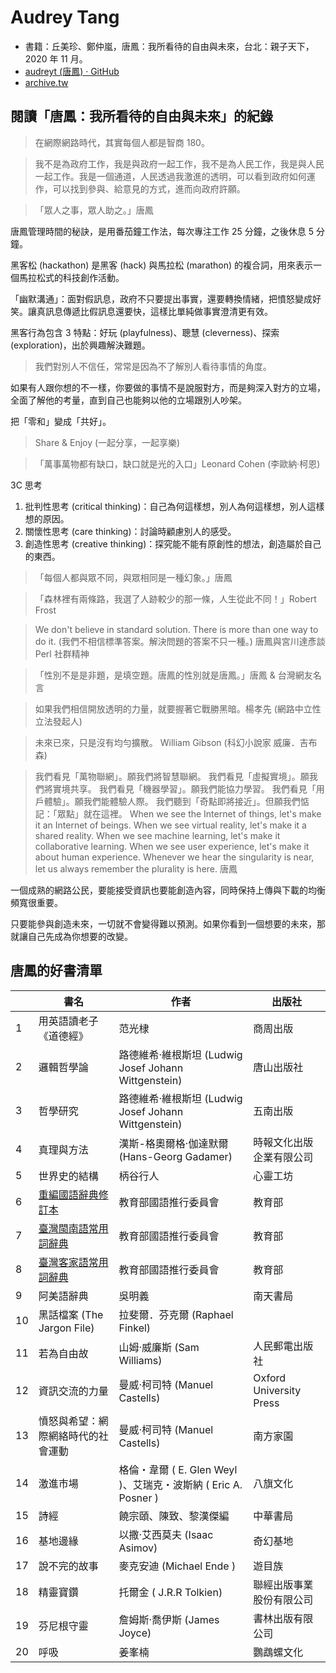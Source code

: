 # Audrey Tang

* 書籍：丘美珍、鄭仲嵐，唐鳳：我所看待的自由與未來，台北：親子天下，2020 年 11 月。
* [audreyt (唐鳳) · GitHub](https://github.com/audreyt)
* [archive.tw](http://archive.tw/)

## 閱讀「唐鳳：我所看待的自由與未來」的紀錄

> 在網際網路時代，其實每個人都是智商 180。

> 我不是為政府工作，我是與政府一起工作，我不是為人民工作，我是與人民一起工作。我是一個通道，人民透過我激進的透明，可以看到政府如何運作，可以找到參與、給意見的方式，進而向政府許願。

> 「眾人之事，眾人助之。」唐鳳

唐鳳管理時間的秘訣，是用番茄鐘工作法，每次專注工作 25 分鐘，之後休息 5 分鐘。

黑客松 (hackathon) 是黑客 (hack) 與馬拉松 (marathon) 的複合詞，用來表示一個馬拉松式的科技創作活動。

「幽默溝通」：面對假訊息，政府不只要提出事實，還要轉換情緒，把憤怒變成好笑。讓真訊息傳遞比假訊息還要快，這樣比單純做事實澄清更有效。

黑客行為包含 3 特點：好玩 (playfulness)、聰慧 (cleverness)、探索 (exploration)，出於興趣解決難題。

> 我們對別人不信任，常常是因為不了解別人看待事情的角度。

如果有人跟你想的不一樣，你要做的事情不是說服對方，而是夠深入對方的立場，全面了解他的考量，直到自己也能夠以他的立場跟別人吵架。

把「零和」變成「共好」。

> Share & Enjoy (一起分享，一起享樂)

> 「萬事萬物都有缺口，缺口就是光的入口」Leonard Cohen (李歐納·柯恩)

3C 思考
1. 批判性思考 (critical thinking)：自己為何這樣想，別人為何這樣想，別人這樣想的原因。
2. 關懷性思考 (care thinking)：討論時顧慮別人的感受。
3. 創造性思考 (creative thinking)：探究能不能有原創性的想法，創造屬於自己的東西。

> 「每個人都與眾不同，與眾相同是一種幻象。」唐鳳

> 「森林裡有兩條路，我選了人跡較少的那一條，人生從此不同！」Robert Frost

> We don't believe in standard solution. There is more than one way to do it. (我們不相信標準答案。解決問題的答案不只一種。) 唐鳳與宮川達彥談 Perl 社群精神

> 「性別不是是非題，是填空題。唐鳳的性別就是唐鳳。」唐鳳 & 台灣網友名言

> 如果我們相信開放透明的力量，就要握著它戰勝黑暗。楊孝先 (網路中立性立法發起人)

> 未來已來，只是沒有均勻擴散。 William Gibson (科幻小說家 威廉．吉布森)

> 我們看見「萬物聯網」。願我們將智慧聯網。
> 我們看見「虛擬實境」。願我們將實境共享。
> 我們看見「機器學習」。願我們能協力學習。
> 我們看見「用戶體驗」。願我們能體驗人際。
> 我們聽到「奇點即將接近」。但願我們惦記：「眾點」就在這裡。 
> When we see the Internet of things, let's make it an Internet of beings.
> When we see virtual reality, let's make it a shared reality.
> When we see machine learning, let's make it collaborative learning.
> When we see user experience, let's make it about human experience.
> Whenever we hear the singularity is near, let us always remember the plurality is here.
> 唐鳳

一個成熟的網路公民，要能接受資訊也要能創造內容，同時保持上傳與下載的均衡頻寬很重要。

只要能參與創造未來，一切就不會變得難以預測。如果你看到一個想要的未來，那就讓自己先成為你想要的改變。

## 唐鳳的好書清單

|     | 書名                                                  | 作者                                                           | 出版社                   |
| --- | ----------------------------------------------------- | -------------------------------------------------------------- | ------------------------ |
| 1   | 用英語讀老子《道德經》                                | 范光棣                                                         | 商周出版                 |
| 2   | 邏輯哲學論                                            | 路德維希·維根斯坦 (Ludwig Josef Johann Wittgenstein)           | 唐山出版社               |
| 3   | 哲學研究                                              | 路德維希·維根斯坦 (Ludwig Josef Johann Wittgenstein)           | 五南出版                 |
| 4   | 真理與方法                                            | 漢斯-格奧爾格·伽達默爾 (Hans-Georg Gadamer)                    | 時報文化出版企業有限公司 |
| 5   | 世界史的結構                                          | 柄谷行人                                                       | 心靈工坊                 |
| 6   | [重編國語辭典修訂本](http://dict.revised.moe.edu.tw/) | 教育部國語推行委員會                                           | 教育部                   |
| 7   | [臺灣閩南語常用詞辭典](https://twblg.dict.edu.tw/)    | 教育部國語推行委員會                                           | 教育部                   |
| 8   | [臺灣客家語常用詞辭典](https://hakkadict.moe.edu.tw/) | 教育部國語推行委員會                                           | 教育部                   |
| 9   | 阿美語辭典                                            | 吳明義                                                         | 南天書局                 |
| 10  | 黑話檔案 (The Jargon File)                            | 拉斐爾．芬克爾 (Raphael Finkel)                                |                          |
| 11  | 若為自由故                                            | 山姆·威廉斯 (Sam Williams)                                     | 人民郵電出版社           |
| 12  | 資訊交流的力量                                        | 曼威·柯司特 (Manuel Castells)                                  | Oxford University Press  |
| 13  | 憤怒與希望：網際網絡時代的社會運動                    | 曼威·柯司特 (Manuel Castells)                                  | 南方家園                 |
| 14  | 激進市場                                              | 格倫・韋爾 ( E. Glen Weyl )、艾瑞克・波斯納 ( Eric A. Posner ) | 八旗文化                 |
| 15  | 詩經                                                  | 饒宗頤、陳致、黎漢傑編                                         | 中華書局                 |
| 16  | 基地邊緣                                              | 以撒·艾西莫夫 (Isaac Asimov)                                   | 奇幻基地                 |
| 17  | 說不完的故事                                          | 麥克安迪 (Michael Ende )                                       | 遊目族                   |
| 18  | 精靈寶鑽                                              | 托爾金 ( J.R.R Tolkien)                                        | 聯經出版事業股份有限公司 |
| 19  | 芬尼根守靈                                            | 詹姆斯·喬伊斯  (James Joyce)                                   | 書林出版有限公司         |
| 20  | 呼吸                                                  | 姜峯楠                                                         | 鸚鵡螺文化               |
